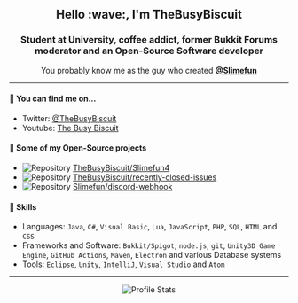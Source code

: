 <h2 align="center">Hello :wave:, I'm TheBusyBiscuit</h1>
<h3 align="center">Student at University, coffee addict, former Bukkit Forums moderator and an Open-Source Software developer</h3>
<p align="center">
  You probably know me as the guy who created <a href="https://github.com/Slimefun"><strong>@Slimefun</strong></a>
</p>
<hr/>

#### :compass: You can find me on...
* Twitter: [@TheBusyBiscuit](https://twitter.com/TheBusyBiscuit)
* Youtube: [The Busy Biscuit](https://www.youtube.com/channel/UCNpuxll39TkRJdYVkvgrvgQ)

#### :scroll: Some of my Open-Source projects

<ul>
  <li><img src="https://cdnjs.cloudflare.com/ajax/libs/octicons/8.5.0/svg/repo.svg" alt="Repository"/> <a href="https://github.com/TheBusyBiscuit/Slimefun4">TheBusyBiscuit/Slimefun4</a></li>
    <li><img src="https://cdnjs.cloudflare.com/ajax/libs/octicons/8.5.0/svg/repo.svg" alt="Repository"/> <a href="https://github.com/TheBusyBiscuit/recently-closed-issues">TheBusyBiscuit/recently-closed-issues</a></li>
    <li><img src="https://cdnjs.cloudflare.com/ajax/libs/octicons/8.5.0/svg/repo.svg" alt="Repository"/> <a href="https://github.com/Slimefun/discord-webhook">Slimefun/discord-webhook</a></li>
</ul>

#### :wrench: Skills
* Languages: `Java`, `C#`, `Visual Basic`, `Lua`, `JavaScript`, `PHP`, `SQL`, `HTML` and `CSS`
* Frameworks and Software: `Bukkit/Spigot`, `node.js`, `git`, `Unity3D Game Engine`, `GitHub Actions`, `Maven`, `Electron` and various Database systems
* Tools: `Eclipse`, `Unity`, `IntelliJ`, `Visual Studio` and `Atom`
<hr/>

<p align="center">
<img src="https://github-readme-stats.vercel.app/api?username=TheBusyBiscuit&show_icons=true" alt="Profile Stats">
</p>
